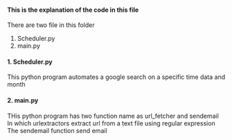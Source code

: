 #### This is the explanation of the code in this file
There are two file in this folder
1. Scheduler.py
2. main.py

#### 1. Scheduler.py
This python program automates a google search on a specific time 
data and month

#### 2. main.py
THis python program has two function name as url_fetcher
and sendemail In which urlextractors extract url from 
a text file using regular expression
The sendemail function send email